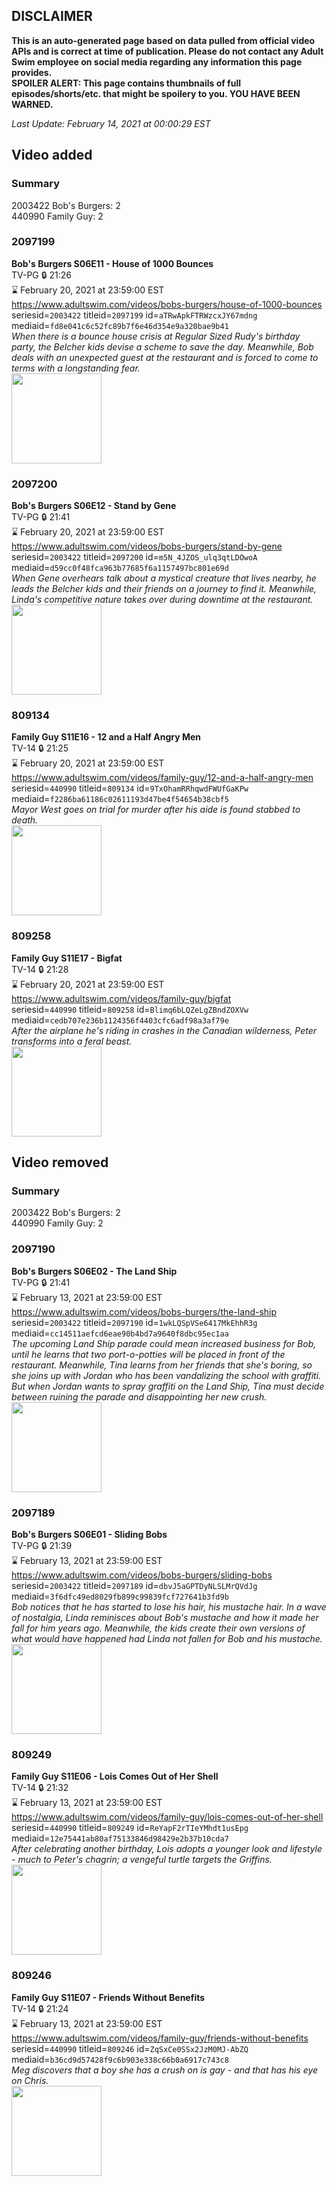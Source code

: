 ## DISCLAIMER
**This is an auto-generated page based on data pulled from official video APIs and is correct at time of publication. Please do not contact any Adult Swim employee on social media regarding any information this page provides.**  
**SPOILER ALERT: This page contains thumbnails of full episodes/shorts/etc. that might be spoilery to you. YOU HAVE BEEN WARNED.**  

_Last Update: February 14, 2021 at 00:00:29 EST_
## Video added
### Summary
2003422 Bob's Burgers: 2  
440990 Family Guy: 2  
### 2097199
**Bob's Burgers S06E11 - House of 1000 Bounces**  
TV-PG 🔒 21:26  
⌛ February 20, 2021 at 23:59:00 EST  
https://www.adultswim.com/videos/bobs-burgers/house-of-1000-bounces  
seriesid=`2003422` titleid=`2097199` id=`aTRwApkFTRWzcxJY67mdng` mediaid=`fd8e041c6c52fc89b7f6e46d354e9a320bae9b41`  
_When there is a bounce house crisis at Regular Sized Rudy's birthday party, the Belcher kids devise a scheme to save the day. Meanwhile, Bob deals with an unexpected guest at the restaurant and is forced to come to terms with a longstanding fear._  
<a href="https://i.cdn.turner.com/adultswim/big/video/house-of-1000-bounces/bobsburgers_520_air_cid-2X464.jpg"><img src="https://i.cdn.turner.com/adultswim/big/video/house-of-1000-bounces/bobsburgers_520_air_cid-2X464.jpg" height="144px" /></a>
### 2097200
**Bob's Burgers S06E12 - Stand by Gene**  
TV-PG 🔒 21:41  
⌛ February 20, 2021 at 23:59:00 EST  
https://www.adultswim.com/videos/bobs-burgers/stand-by-gene  
seriesid=`2003422` titleid=`2097200` id=`m5N_4JZOS_ulq3qtLDOwoA` mediaid=`d59cc0f48fca963b77685f6a1157497bc801e69d`  
_When Gene overhears talk about a mystical creature that lives nearby, he leads the Belcher kids and their friends on a journey to find it. Meanwhile, Linda's competitive nature takes over during downtime at the restaurant._  
<a href="https://i.cdn.turner.com/adultswim/big/video/stand-by-gene/bobsburgers_514_air_cid-2X474.jpg"><img src="https://i.cdn.turner.com/adultswim/big/video/stand-by-gene/bobsburgers_514_air_cid-2X474.jpg" height="144px" /></a>
### 809134
**Family Guy S11E16 - 12 and a Half Angry Men**  
TV-14 🔒 21:25  
⌛ February 20, 2021 at 23:59:00 EST  
https://www.adultswim.com/videos/family-guy/12-and-a-half-angry-men  
seriesid=`440990` titleid=`809134` id=`9TxOhamRRhqwdFWUfGaKPw` mediaid=`f2286ba61186c02611193d47be4f54654b38cbf5`  
_Mayor West goes on trial for murder after his aide is found stabbed to death._  
<a href="https://i.cdn.turner.com/adultswim/big/image-upload/thumbnails/thumb-2_image-15227747479499.jpg"><img src="https://i.cdn.turner.com/adultswim/big/image-upload/thumbnails/thumb-2_image-15227747479499.jpg" height="144px" /></a>
### 809258
**Family Guy S11E17 - Bigfat**  
TV-14 🔒 21:28  
⌛ February 20, 2021 at 23:59:00 EST  
https://www.adultswim.com/videos/family-guy/bigfat  
seriesid=`440990` titleid=`809258` id=`Blimq6bLQZeLgZBndZOXVw` mediaid=`cedb707e236b1124356f4403cfc6adf98a3af79e`  
_After the airplane he's riding in crashes in the Canadian wilderness, Peter transforms into a feral beast._  
<a href="https://i.cdn.turner.com/adultswim/big/image-upload/thumbnails/thumb-2_image-15366040218412.jpg"><img src="https://i.cdn.turner.com/adultswim/big/image-upload/thumbnails/thumb-2_image-15366040218412.jpg" height="144px" /></a>
## Video removed
### Summary
2003422 Bob's Burgers: 2  
440990 Family Guy: 2  
### 2097190
**Bob's Burgers S06E02 - The Land Ship**  
TV-PG 🔒 21:41  
⌛ February 13, 2021 at 23:59:00 EST  
https://www.adultswim.com/videos/bobs-burgers/the-land-ship  
seriesid=`2003422` titleid=`2097190` id=`1wkLQSpVSe6417MkEhhR3g` mediaid=`cc14511aefcd6eae90b4bd7a9640f8dbc95ec1aa`  
_The upcoming Land Ship parade could mean increased business for Bob, until he learns that two port-o-potties will be placed in front of the restaurant. Meanwhile, Tina learns from her friends that she's boring, so she joins up with Jordan who has been vandalizing the school with graffiti. But when Jordan wants to spray graffiti on the Land Ship, Tina must decide between ruining the parade and disappointing her new crush._  
<a href="https://i.cdn.turner.com/adultswim/big/video/the-land-ship/bobsburgers_511_air_cid-2WX46.jpg"><img src="https://i.cdn.turner.com/adultswim/big/video/the-land-ship/bobsburgers_511_air_cid-2WX46.jpg" height="144px" /></a>
### 2097189
**Bob's Burgers S06E01 - Sliding Bobs**  
TV-PG 🔒 21:39  
⌛ February 13, 2021 at 23:59:00 EST  
https://www.adultswim.com/videos/bobs-burgers/sliding-bobs  
seriesid=`2003422` titleid=`2097189` id=`dbvJ5aGPTDyNLSLMrQVdJg` mediaid=`3f6dfc49ed8029fb899c99839fcf727641b3fd9b`  
_Bob notices that he has started to lose his hair, his mustache hair. In a wave of nostalgia, Linda reminisces about Bob's mustache and how it made her fall for him years ago. Meanwhile, the kids create their own versions of what would have happened had Linda not fallen for Bob and his mustache._  
<a href="https://i.cdn.turner.com/adultswim/big/video/sliding-bobs/bobsburgers_510_air_cid-2WTXF.jpg"><img src="https://i.cdn.turner.com/adultswim/big/video/sliding-bobs/bobsburgers_510_air_cid-2WTXF.jpg" height="144px" /></a>
### 809249
**Family Guy S11E06 - Lois Comes Out of Her Shell**  
TV-14 🔒 21:32  
⌛ February 13, 2021 at 23:59:00 EST  
https://www.adultswim.com/videos/family-guy/lois-comes-out-of-her-shell  
seriesid=`440990` titleid=`809249` id=`ReYapF2rTIeYMhdt1usEpg` mediaid=`12e75441ab80af75133846d98429e2b37b10cda7`  
_After celebrating another birthday, Lois adopts a younger look and lifestyle - much to Peter's chagrin; a vengeful turtle targets the Griffins._  
<a href="https://i.cdn.turner.com/adultswim/big/image-upload/thumbnails/thumb-2_image-15513778562054.jpg"><img src="https://i.cdn.turner.com/adultswim/big/image-upload/thumbnails/thumb-2_image-15513778562054.jpg" height="144px" /></a>
### 809246
**Family Guy S11E07 - Friends Without Benefits**  
TV-14 🔒 21:24  
⌛ February 13, 2021 at 23:59:00 EST  
https://www.adultswim.com/videos/family-guy/friends-without-benefits  
seriesid=`440990` titleid=`809246` id=`ZqSxCe0SSx2JzM0MJ-AbZQ` mediaid=`b36cd9d57428f9c6b903e338c66b0a6917c743c8`  
_Meg discovers that a boy she has a crush on is gay - and that has his eye on Chris._  
<a href="https://i.cdn.turner.com/adultswim/big/image-upload/thumbnails/thumb-2_image-152216392720218.jpg"><img src="https://i.cdn.turner.com/adultswim/big/image-upload/thumbnails/thumb-2_image-152216392720218.jpg" height="144px" /></a>
